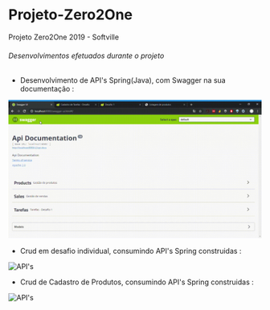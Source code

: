 # Projeto-Zero2One
Projeto Zero2One 2019 - Softville

###### Desenvolvimentos efetuados durante o projeto
- Desenvolvimento de API's Spring(Java), com Swagger na sua documentação : 

![API's](https://github.com/lucsarruda/Projeto-Zero2One/blob/master/Swagger-UI-Google-Chrome-2019-06-11-14-42-23.gif)

- Crud em desafio individual, consumindo API's Spring construidas : 

![API's](https://github.com/lucsarruda/Projeto-Zero2One/blob/master/Cadastro-de-Tarefas-Desafio-Google-Chrome-2019-06-11-14-25-59.gif)

- Crud de Cadastro de Produtos, consumindo API's Spring construidas : 

![API's](https://github.com/lucsarruda/Projeto-Zero2One/blob/master/Listagem-de-produtos-Google-Chrome-2019-06-11-14-43-24.gif)

